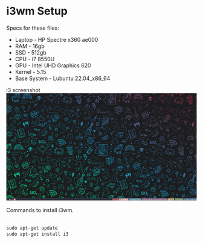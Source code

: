 # i3wm Setup

Specs for these files:
- Laptop - HP Spectre x360 ae000
- RAM - 16gb
- SSD - 512gb
- CPU - i7 8550U
- GPU - Intel UHD Graphics 620
- Kernel - 5.15
- Base System - Lubuntu 22.04_x86_64

i3 screenshot
![Screenshot](screenshot.png)

Commands to install i3wm.

```

sudo apt-get update
sudo apt-get install i3

```

